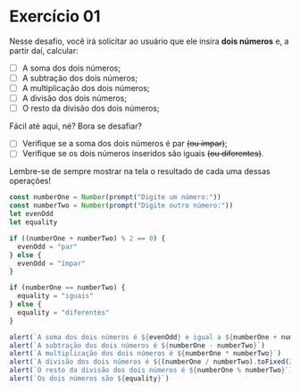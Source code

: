 # Exercício 01

Nesse desafio, você irá solicitar ao usuário que ele insira **dois números** e, a partir daí, calcular:

- [ ] A soma dos dois números;
- [ ] A subtração dos dois números;
- [ ] A multiplicação dos dois números;
- [ ] A divisão dos dois números;
- [ ] O resto da divisão dos dois números;

Fácil até aqui, né? Bora se desafiar?

- [ ] Verifique se a soma dos dois números é par ~~(ou ímpar)~~;
- [ ] Verifique se os dois números inseridos são iguais ~~(ou diferentes)~~.

Lembre-se de sempre mostrar na tela o resultado de cada uma dessas operações!

```js
const numberOne = Number(prompt("Digite um número:"))
const numberTwo = Number(prompt("Digite outro número:"))
let evenOdd
let equality

if ((numberOne + numberTwo) % 2 == 0) {
  evenOdd = "par"
} else {
  evenOdd = "ímpar"
}

if (numberOne == numberTwo) {
  equality = "iguais"
} else {
  equality = "diferentes"
}

alert(`A soma dos dois números é ${evenOdd} e igual a ${numberOne + numberTwo}`)
alert(`A subtração dos dois números é ${numberOne - numberTwo}`)
alert(`A multiplicação dos dois números é ${numberOne * numberTwo}`)
alert(`A divisão dos dois números é ${(numberOne / numberTwo).toFixed(2)}`)
alert(`O resto da divisão dos dois números é ${numberOne % numberTwo}`)
alert(`Os dois números são ${equality}`)
```
